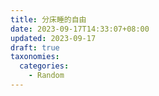 ```yaml
---
title: 分床睡的自由
date: 2023-09-17T14:33:07+08:00
updated: 2023-09-17
draft: true
taxonomies:
  categories:
    - Random
---
```


<!-- more -->
